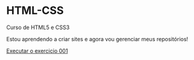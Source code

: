 # HTML-CSS
 Curso de HTML5 e CSS3

Estou aprendendo a criar sites e agora vou gerenciar meus repositórios!

<a href="https://duarte-30.github.io/HTML-CSS/exercicios/ex001/">Executar o exercicio 001</a>